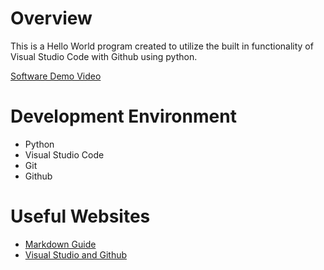 # Overview

This is a Hello World program created to utilize the built in functionality of Visual Studio Code with Github using python.

[Software Demo Video](http://youtube.link.goes.here)

# Development Environment

* Python
* Visual Studio Code
* Git
* Github

# Useful Websites

* [Markdown Guide](https://www.markdownguide.org/cheat-sheet/)
* [Visual Studio and Github](https://code.visualstudio.com/docs/editor/github)